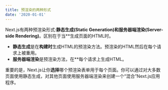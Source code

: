 ```yaml
---
title: 预渲染的两种形式
date: '2020-01-01'
---
```


Next.js有两种预渲染形式:**静态生成(Static Generation)**和**服务器端渲染(Server-side Rendering)**。区别在于当**生成页面的HTML时。

- **静态生成**是在**构建时**生成HTML的预渲染方法。预渲染的HTML然后在每个请求上被重用。
- **服务器端渲染**是预渲染方法，在**每个请求上生成HTML。

重要的是，Next.js让你**选择**哪个预渲染表单用于每个页面。你可以通过对大多数页面使用静态生成，对其他页面使用服务器端渲染来创建一个“混合”Next.js应用程序。
